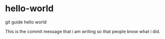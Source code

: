 # hello-world
git guide hello world


This is the commit message that i am writing so that people know what i did.
